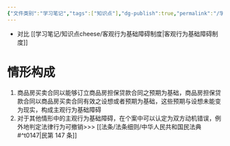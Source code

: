 ```yaml
---
{"文件类别":"学习笔记","tags":["知识点"],"dg-publish":true,"permalink":"/学习笔记/知识点cheese/主观行为基础障碍/","dgPassFrontmatter":true}
---
```


- 对比 [[学习笔记/知识点cheese/客观行为基础障碍制度\|客观行为基础障碍制度]]


# 情形构成
1. 商品房买卖合同以能够订立商品房担保贷款合同之预期为基础，商品房担保贷款合同以商品房买卖合同有效之设想或者预期为基础，这些预期与设想未能变为现实，构成主观行为基础障碍
2. 对于其他情形中的主观行为基础障碍，在个案中可以认定为双方动机错误，例外地判定法律行为可撤销>>> [[法条/法条细则/中华人民共和国民法典#^t0147\|民第 147 条]]
